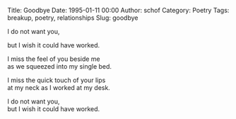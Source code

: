 Title: Goodbye
Date: 1995-01-11 00:00
Author: schof
Category: Poetry
Tags: breakup, poetry, relationships
Slug: goodbye

I do not want you,

but I wish it could have worked.

I miss the feel of you beside me  
as we squeezed into my single bed.

I miss the quick touch of your lips  
at my neck as I worked at my desk.

I do not want you,  
but I wish it could have worked.

